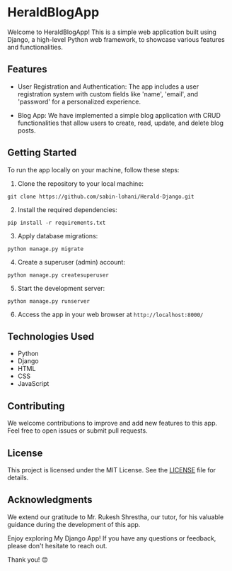 # HeraldBlogApp

Welcome to HeraldBlogApp! This is a simple web application built using Django, a high-level Python web framework, to showcase various features and functionalities.

## Features

- User Registration and Authentication: The app includes a user registration system with custom fields like 'name', 'email', and 'password' for a personalized experience.

- Blog App: We have implemented a simple blog application with CRUD functionalities that allow users to create, read, update, and delete blog posts.

## Getting Started

To run the app locally on your machine, follow these steps:

1. Clone the repository to your local machine:
```
git clone https://github.com/sabin-lohani/Herald-Django.git
```

2. Install the required dependencies:
```
pip install -r requirements.txt
```

3. Apply database migrations:
```
python manage.py migrate
```

4. Create a superuser (admin) account:
```
python manage.py createsuperuser
```

5. Start the development server:
```
python manage.py runserver
```

6. Access the app in your web browser at `http://localhost:8000/`

## Technologies Used

- Python
- Django
- HTML
- CSS
- JavaScript

## Contributing

We welcome contributions to improve and add new features to this app. Feel free to open issues or submit pull requests.

## License

This project is licensed under the MIT License. See the [LICENSE](LICENSE) file for details.

## Acknowledgments

We extend our gratitude to Mr. Rukesh Shrestha, our tutor, for his valuable guidance during the development of this app.

Enjoy exploring My Django App! If you have any questions or feedback, please don't hesitate to reach out.

Thank you! 😊
